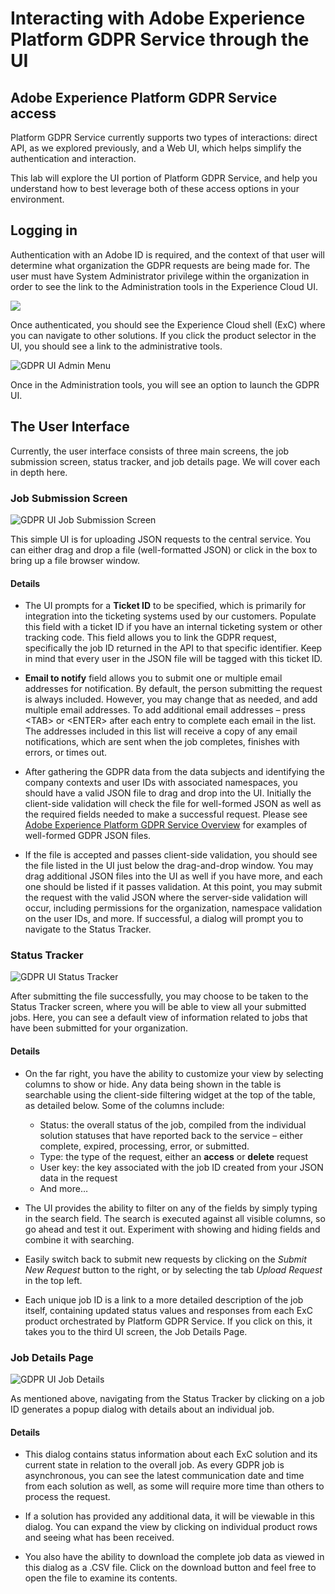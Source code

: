 # Interacting with Adobe Experience Platform GDPR Service through the UI

## Adobe Experience Platform GDPR Service access

Platform GDPR Service currently supports two types of interactions: direct API, as we explored previously, and a Web UI, which helps simplify the authentication and interaction.

This lab will explore the UI portion of Platform GDPR Service, and help you understand how to best leverage both of these access options in your environment.

## Logging in

Authentication with an Adobe ID is required, and the context of that user will determine what organization the GDPR requests are being made for. The user must have System Administrator privilege within the organization in order to see the link to the Administration tools in the Experience Cloud UI.

![](images/gdpr-ui-login.png)

Once authenticated, you should see the Experience Cloud shell (ExC) where you can navigate to other solutions. If you click the product selector in the UI, you should see a link to the administrative tools.

![GDPR UI Admin Menu](images/gdpr-ui-admin-menu.png)

Once in the Administration tools, you will see an option to launch the GDPR UI.

## The User Interface

Currently, the user interface consists of three main screens, the job submission screen, status tracker, and job details page. We will cover each in depth here.

### Job Submission Screen

![GDPR UI Job Submission Screen](images/gdpr-ui-job-submission.png)

This simple UI is for uploading JSON requests to the central service. You can either drag and drop a file (well-formatted JSON) or click in the box to bring up a file browser window.

#### Details

- The UI prompts for a **Ticket ID** to be specified, which is primarily for integration into the ticketing systems used by our customers. Populate this field with a ticket ID if you have an internal ticketing system or other tracking code. This field allows you to link the GDPR request, specifically the job ID returned in the API to that specific identifier. Keep in mind that every user in the JSON file will be tagged with this ticket ID.

- **Email to notify** field allows you to submit one or multiple email addresses for notification. By default, the person submitting the request is always included. However, you may change that as needed, and add multiple email addresses. To add additional email addresses – press &lt;TAB&gt; or &lt;ENTER&gt; after each entry to complete each email in the list. The addresses included in this list will receive a copy of any email notifications, which are sent when the job completes, finishes with errors, or times out.

- After gathering the GDPR data from the data subjects and identifying the company contexts and user IDs with associated namespaces, you should have a valid JSON file to drag and drop into the UI. Initially the client-side validation will check the file for well-formed JSON as well as the required fields needed to make a successful request. Please see [Adobe Experience Platform GDPR Service Overview](https://www.adobe.io/apis/cloudplatform/gdpr/docs/alldocs.html#!api-specification/markdown/narrative/gdpr/use-cases/gdpr-api-overview.md) for examples of well-formed GDPR JSON files.

- If the file is accepted and passes client-side validation, you should see the file listed in the UI just below the drag-and-drop window. You may drag additional JSON files into the UI as well if you have more, and each one should be listed if it passes validation. At this point, you may submit the request with the valid JSON where the server-side validation will occur, including permissions for the organization, namespace validation on the user IDs, and more. If successful, a dialog will prompt you to navigate to the Status Tracker.

### Status Tracker

![GDPR UI Status Tracker](images/gdpr-ui-status-tracker.png)

After submitting the file successfully, you may choose to be taken to the Status Tracker screen, where you will be able to view all your submitted jobs. Here, you can see a default view of information related to jobs that have been submitted for your organization.

#### Details

- On the far right, you have the ability to customize your view by selecting columns to show or hide. Any data being shown in the table is searchable using the client-side filtering widget at the top of the table, as detailed below. Some of the columns include:
  - Status: the overall status of the job, compiled from the individual solution statuses that have reported back to the service – either complete, expired, processing, error, or submitted.
  - Type: the type of the request, either an **access** or **delete** request
  - User key: the key associated with the job ID created from your JSON data in the request
  - And more…


- The UI provides the ability to filter on any of the fields by simply typing in the search field. The search is executed against all visible columns, so go ahead and test it out. Experiment with showing and hiding fields and combine it with searching.

- Easily switch back to submit new requests by clicking on the _Submit New Request_ button to the right, or by selecting the tab _Upload Request_ in the top left.

- Each unique job ID is a link to a more detailed description of the job itself, containing updated status values and responses from each ExC product orchestrated by Platform GDPR Service. If you click on this, it takes you to the third UI screen, the Job Details Page.

### Job Details Page

![GDPR UI Job Details](images/gdpr-ui-job-details.png)

As mentioned above, navigating from the Status Tracker by clicking on a job ID generates a popup dialog with details about an individual job.

#### Details

- This dialog contains status information about each ExC solution and its current state in relation to the overall job. As every GDPR job is asynchronous, you can see the latest communication date and time from each solution as well, as some will require more time than others to process the request.

- If a solution has provided any additional data, it will be viewable in this dialog. You can expand the view by clicking on individual product rows and seeing what has been received.

- You also have the ability to download the complete job data as viewed in this dialog as a .CSV file. Click on the download button and feel free to open the file to examine its contents.

